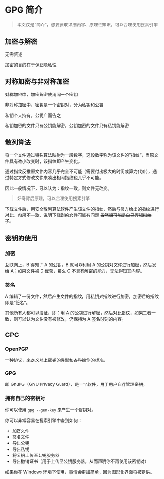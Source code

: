 # GPG 简介

> 本文仅是“简介”，想要获取详细内容、原理性知识，可以合理使用搜索引擎

## 加密与解密
无需赘述

加密的目的在于保证隐私性

## 对称加密与非对称加密
对称加密中，加密解密使用同一个密钥

非对称加密中，密钥是一个密钥对，分为私钥和公钥

私钥个人持有，公钥广而告之

私钥加密的文件只有公钥能解密，公钥加密的文件只有私钥能解密

## 散列算法
将一个文件通过特殊算法映射为一段数字，这段数字称为该文件的”指纹“，当原文件具有微小改变时，该指纹即产生变化。

通过指纹反推原文件内容几乎完全不可能（需要付出极大的时间或算力代价），通过特定方式修改文件来凑出相同指纹也几乎不可能。

因此一般情况下，可以认为：指纹一致，则文件无改变。

> 好奇背后原理，可以合理使用搜索引擎

下载文件后，用安全散列算法软件产生该文件的指纹，然后与官方给出的指纹进行对比，如果不一致，说明下载到的文件可能有问题 ~~虽然很可能是自己弄错指纹了~~。

## 密钥的使用
### 加密
互联网上，B 得知了 A 的公钥，B 就可以利用 A 的公钥对文件进行加密，然后发给 A；如果文件被 C 截获，那么 C 不具有解密的能力，无法得知其内容。
### 签名
A 编辑了一份文件，然后产生文件的指纹，用私钥对指纹进行加密，加密后的指纹即是”签名“。

其他所有人都可以验证，即：用 A 的公钥进行解密，然后对比指纹，如果二者一致，则可以认为文件没有被修改，仍保持为 A 签名时刻的内容。

## GPG
### OpenPGP
一种协议，来定义以上密钥的类型和各种操作的标准。

### GPG
即 GnuPG（GNU Privacy Guard），是一个软件，用于用户自行管理密钥。

### 拥有自己的密钥对
你可以使用 `gpg --gen-key` 来产生一个密钥对。

你可以非常容易在搜索引擎中查到如何：
- 加密文件
- 签名文件
- 导出公钥
- 导出私钥
- 将公钥上传至公钥服务器
- 导出撤销证书（用于上传至公钥服务器，从而声明你不再使用该密钥对）

如果你在 Windows 环境下使用，事情会更加简单，因为图形化界面将被提供。
